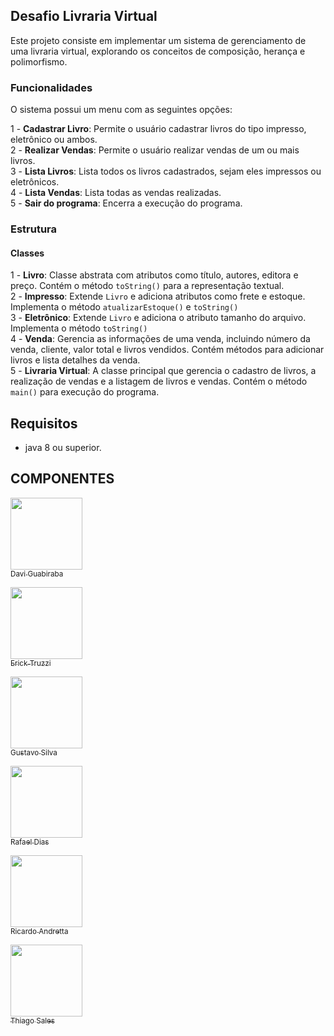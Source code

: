## Desafio Livraria Virtual

Este projeto consiste em implementar um sistema de gerenciamento de uma livraria virtual, explorando os conceitos de composição, herança e polimorfismo.

### Funcionalidades

O sistema possui um menu com as seguintes opções:

1 - **Cadastrar Livro**: Permite o usuário cadastrar livros do tipo impresso, eletrônico ou ambos.<br />
2 - **Realizar Vendas**: Permite o usuário realizar vendas de um ou mais livros.<br />
3 - **Lista Livros**: Lista todos os livros cadastrados, sejam eles impressos ou eletrônicos.<br />
4 - **Lista Vendas**: Lista todas as vendas realizadas.<br />
5 - **Sair do programa**: Encerra a execução do programa.

### Estrutura

#### Classes

1 - **Livro**: Classe abstrata com atributos como título, autores, editora e preço. Contém o método `toString()` para a representação textual.<br />
2 - **Impresso**: Extende `Livro` e adiciona atributos como frete e estoque. Implementa o método `atualizarEstoque()` e `toString()`<br />
3 - **Eletrônico**: Extende `Livro` e adiciona o atributo tamanho do arquivo. Implementa o método `toString()`<br />
4 - **Venda**: Gerencia as informações de uma venda, incluindo número da venda, cliente, valor total e livros vendidos. Contém métodos para adicionar livros e lista detalhes da venda.<br />
5 - **Livraria Virtual**: A classe principal que gerencia o cadastro de livros, a realização de vendas e a listagem de livros e vendas. Contém o método `main()` para execução do programa.

## Requisitos

- java 8 ou superior.

## COMPONENTES
[<img src="https://avatars.githubusercontent.com/u/81264511?v=4" width=115><br><sub>Davi Guabiraba</sub>](https://github.com/DGuabiraba)

[<img src="https://avatars.githubusercontent.com/u/114123981?v=4" width=115><br><sub>Erick Truzzi</sub>](https://github.com/Truzzi1)

[<img src="https://avatars.githubusercontent.com/u/111322525?v=4" width=115><br><sub>Gustavo Silva</sub>](https://github.com/GustavoSilvalgs)

[<img src="https://avatars.githubusercontent.com/u/67400064?v=4" width=115><br><sub>Rafael Dias</sub>](https://github.com/rafael-bit)

[<img src="https://avatars.githubusercontent.com/u/118491601?v=4" width=115><br><sub>Ricardo Andretta</sub>](https://github.com/RickIX)

[<img src="https://avatars.githubusercontent.com/u/86448522?v=4" width=115><br><sub>Thiago Sales</sub>](https://github.com/txiami)

##
